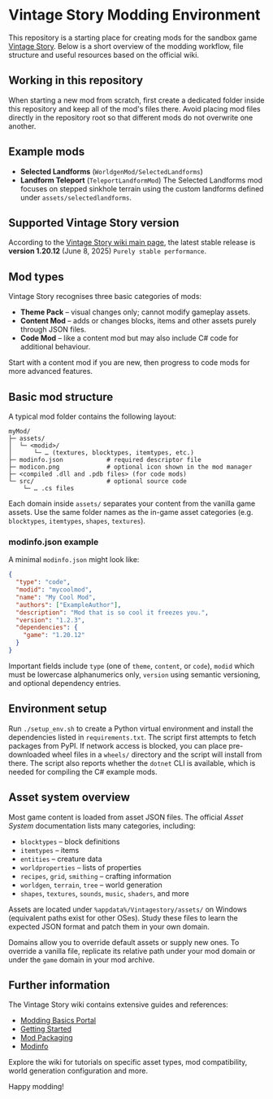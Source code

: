 # Vintage Story Modding Environment

This repository is a starting place for creating mods for the sandbox game [Vintage Story](https://www.vintagestory.at/). Below is a short overview of the modding workflow, file structure and useful resources based on the official wiki.

## Working in this repository

When starting a new mod from scratch, first create a dedicated folder inside this repository and keep all of the mod's files there. Avoid placing mod files directly in the repository root so that different mods do not overwrite one another.


## Example mods
- **Selected Landforms** (`WorldgenMod/SelectedLandforms`)
- **Landform Teleport** (`TeleportLandformMod`)
The Selected Landforms mod focuses on stepped sinkhole terrain using the
custom landforms defined under `assets/selectedlandforms`.
## Supported Vintage Story version

According to the [Vintage Story wiki main page](https://wiki.vintagestory.at/Main_Page), the latest stable release is **version 1.20.12** (June 8, 2025) `Purely stable performance`.

## Mod types

Vintage Story recognises three basic categories of mods:

- **Theme Pack** – visual changes only; cannot modify gameplay assets.
- **Content Mod** – adds or changes blocks, items and other assets purely through JSON files.
- **Code Mod** – like a content mod but may also include C# code for additional behaviour.

Start with a content mod if you are new, then progress to code mods for more advanced features.

## Basic mod structure

A typical mod folder contains the following layout:

```
myMod/
├─ assets/
│  └─ <modid>/
│      └─ … (textures, blocktypes, itemtypes, etc.)
├─ modinfo.json            # required descriptor file
├─ modicon.png             # optional icon shown in the mod manager
├─ <compiled .dll and .pdb files> (for code mods)
└─ src/                    # optional source code
    └─ … .cs files
```

Each domain inside `assets/` separates your content from the vanilla game assets. Use the same folder names as the in-game asset categories (e.g. `blocktypes`, `itemtypes`, `shapes`, `textures`).

### modinfo.json example

A minimal `modinfo.json` might look like:

```json
{
  "type": "code",
  "modid": "mycoolmod",
  "name": "My Cool Mod",
  "authors": ["ExampleAuthor"],
  "description": "Mod that is so cool it freezes you.",
  "version": "1.2.3",
  "dependencies": {
    "game": "1.20.12"
  }
}
```

Important fields include `type` (one of `theme`, `content`, or `code`), `modid` which must be lowercase alphanumerics only, `version` using semantic versioning, and optional dependency entries.

## Environment setup

Run `./setup_env.sh` to create a Python virtual environment and install the
dependencies listed in `requirements.txt`. The script first attempts to fetch
packages from PyPI. If network access is blocked, you can place pre-downloaded
wheel files in a `wheels/` directory and the script will install from there.
The script also reports whether the `dotnet` CLI is available, which is needed
for compiling the C# example mods.

## Asset system overview

Most game content is loaded from asset JSON files. The official *Asset System* documentation lists many categories, including:

- `blocktypes` – block definitions
- `itemtypes` – items
- `entities` – creature data
- `worldproperties` – lists of properties
- `recipes`, `grid`, `smithing` – crafting information
- `worldgen`, `terrain`, `tree` – world generation
- `shapes`, `textures`, `sounds`, `music`, `shaders`, and more

Assets are located under `%appdata%/Vintagestory/assets/` on Windows (equivalent paths exist for other OSes). Study these files to learn the expected JSON format and patch them in your own domain.

Domains allow you to override default assets or supply new ones. To override a vanilla file, replicate its relative path under your mod domain or under the `game` domain in your mod archive.

## Further information

The Vintage Story wiki contains extensive guides and references:

- [Modding Basics Portal](https://wiki.vintagestory.at/Modding:Modding_Basics_Portal)
- [Getting Started](https://wiki.vintagestory.at/Modding:Getting_Started)
- [Mod Packaging](https://wiki.vintagestory.at/Modding:Mod_Packaging)
- [Modinfo](https://wiki.vintagestory.at/Modding:Modinfo)

Explore the wiki for tutorials on specific asset types, mod compatibility, world generation configuration and more.

Happy modding!
